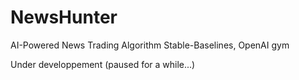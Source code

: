 # NewsHunter
AI-Powered News Trading Algorithm
Stable-Baselines, OpenAI gym

Under developpement (paused for a while...)
